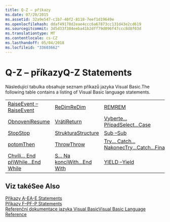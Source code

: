 ```yaml
---
title: Q-Z – příkazy
ms.date: 07/20/2015
ms.assetid: 32a9e547-c1b7-40f2-8118-7eef1d19649e
ms.openlocfilehash: ddaf49178d2eae4ccc6a67873cc131d43e2cd619
ms.sourcegitcommit: 3d5d33f384eeba41b2dff79d096f47ccc8d8f03d
ms.translationtype: MT
ms.contentlocale: cs-CZ
ms.lasthandoff: 05/04/2018
ms.locfileid: "33603662"
---
```

# <a name="q-z-statements"></a><span data-ttu-id="37f8c-102">Q-Z – příkazy</span><span class="sxs-lookup"><span data-stu-id="37f8c-102">Q-Z Statements</span></span>
<span data-ttu-id="37f8c-103">Následující tabulka obsahuje seznam příkazů jazyka Visual Basic.</span><span class="sxs-lookup"><span data-stu-id="37f8c-103">The following table contains a listing of Visual Basic language statements.</span></span>  
  
|||||  
|---|---|---|---|  
|[<span data-ttu-id="37f8c-104">RaiseEvent –</span><span class="sxs-lookup"><span data-stu-id="37f8c-104">RaiseEvent</span></span>](../../../visual-basic/language-reference/statements/raiseevent-statement.md)|[<span data-ttu-id="37f8c-105">ReDim</span><span class="sxs-lookup"><span data-stu-id="37f8c-105">ReDim</span></span>](../../../visual-basic/language-reference/statements/redim-statement.md)|[<span data-ttu-id="37f8c-106">REM</span><span class="sxs-lookup"><span data-stu-id="37f8c-106">REM</span></span>](../../../visual-basic/language-reference/statements/rem-statement.md)|[<span data-ttu-id="37f8c-107">RemoveHandler</span><span class="sxs-lookup"><span data-stu-id="37f8c-107">RemoveHandler</span></span>](../../../visual-basic/language-reference/statements/removehandler-statement.md)|  
|[<span data-ttu-id="37f8c-108">Obnovení</span><span class="sxs-lookup"><span data-stu-id="37f8c-108">Resume</span></span>](../../../visual-basic/language-reference/statements/resume-statement.md)|[<span data-ttu-id="37f8c-109">Vrátí</span><span class="sxs-lookup"><span data-stu-id="37f8c-109">Return</span></span>](../../../visual-basic/language-reference/statements/return-statement.md)|[<span data-ttu-id="37f8c-110">Vyberte... Případ</span><span class="sxs-lookup"><span data-stu-id="37f8c-110">Select...Case</span></span>](../../../visual-basic/language-reference/statements/select-case-statement.md)|[<span data-ttu-id="37f8c-111">nastavení</span><span class="sxs-lookup"><span data-stu-id="37f8c-111">Set</span></span>](../../../visual-basic/language-reference/statements/set-statement.md)|  
|[<span data-ttu-id="37f8c-112">Stop</span><span class="sxs-lookup"><span data-stu-id="37f8c-112">Stop</span></span>](../../../visual-basic/language-reference/statements/stop-statement.md)|[<span data-ttu-id="37f8c-113">Struktura</span><span class="sxs-lookup"><span data-stu-id="37f8c-113">Structure</span></span>](../../../visual-basic/language-reference/statements/structure-statement.md)|[<span data-ttu-id="37f8c-114">Sub –</span><span class="sxs-lookup"><span data-stu-id="37f8c-114">Sub</span></span>](../../../visual-basic/language-reference/statements/sub-statement.md)|[<span data-ttu-id="37f8c-115">SyncLock –</span><span class="sxs-lookup"><span data-stu-id="37f8c-115">SyncLock</span></span>](../../../visual-basic/language-reference/statements/synclock-statement.md)|  
|[<span data-ttu-id="37f8c-116">potom</span><span class="sxs-lookup"><span data-stu-id="37f8c-116">Then</span></span>](../../../visual-basic/language-reference/statements/then-statement.md)|[<span data-ttu-id="37f8c-117">Throw</span><span class="sxs-lookup"><span data-stu-id="37f8c-117">Throw</span></span>](../../../visual-basic/language-reference/statements/throw-statement.md)|[<span data-ttu-id="37f8c-118">Try... Catch... Nakonec</span><span class="sxs-lookup"><span data-stu-id="37f8c-118">Try...Catch...Finally</span></span>](../../../visual-basic/language-reference/statements/try-catch-finally-statement.md)|[<span data-ttu-id="37f8c-119">Pomocí</span><span class="sxs-lookup"><span data-stu-id="37f8c-119">Using</span></span>](../../../visual-basic/language-reference/statements/using-statement.md)|  
|[<span data-ttu-id="37f8c-120">Chvíli... End při</span><span class="sxs-lookup"><span data-stu-id="37f8c-120">While...End While</span></span>](../../../visual-basic/language-reference/statements/while-end-while-statement.md)|[<span data-ttu-id="37f8c-121">S... Na konci</span><span class="sxs-lookup"><span data-stu-id="37f8c-121">With...End With</span></span>](../../../visual-basic/language-reference/statements/with-end-with-statement.md)|[<span data-ttu-id="37f8c-122">YIELD –</span><span class="sxs-lookup"><span data-stu-id="37f8c-122">Yield</span></span>](../../../visual-basic/language-reference/statements/yield-statement.md)||  
  
## <a name="see-also"></a><span data-ttu-id="37f8c-123">Viz také</span><span class="sxs-lookup"><span data-stu-id="37f8c-123">See Also</span></span>  
 [<span data-ttu-id="37f8c-124">Příkazy A-E</span><span class="sxs-lookup"><span data-stu-id="37f8c-124">A-E Statements</span></span>](../../../visual-basic/language-reference/statements/a-e-statements.md)  
 [<span data-ttu-id="37f8c-125">Příkazy F–P</span><span class="sxs-lookup"><span data-stu-id="37f8c-125">F-P Statements</span></span>](../../../visual-basic/language-reference/statements/f-p-statements.md)  
 [<span data-ttu-id="37f8c-126">Referenční dokumentace jazyka Visual Basic</span><span class="sxs-lookup"><span data-stu-id="37f8c-126">Visual Basic Language Reference</span></span>](../../../visual-basic/language-reference/index.md)
